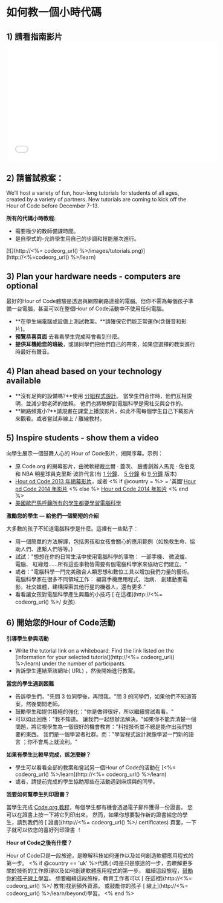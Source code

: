 

# 如何教一個小時代碼

## 1) 請看指南影片 <iframe width="560" height="315" src="//www.youtube.com/embed/tQeSke4hIds" frameborder="0" allowfullscreen></iframe>
## 2) 請嘗試教案：

We’ll host a variety of fun, hour-long tutorials for students of all ages, created by a variety of partners. New tutorials are coming to kick off the Hour of Code before December 7-13.

**所有的代碼小時教程:**

  * 需要極少的教師備課時間。
  * 是自學式的-允許學生用自己的步調和技能層次進行。

[![](http://<%= codeorg_url() %>/images/tutorials.png)](http://<%=codeorg_url() %>/learn)

## 3) Plan your hardware needs - computers are optional

最好的Hour of Code體驗是透過與網際網路連接的電腦。但你不需為每個孩子準備一台電腦，甚至可以在整個Hour of Code活動中不使用任何電腦。

  * **在學生端電腦或設備上測試教案。**請確保它們能正常運作(含聲音和影片)。
  * **預覽恭喜頁面** 去看看學生完成時會看到什麼。 
  * **提供耳機給您的班級**，或請同學們把他們自己的帶來，如果您選擇的教案進行時最好有聲音。

## 4) Plan ahead based on your technology available

  * **沒有足夠的設備嗎?**使用 [分組程式設計](http://www.ncwit.org/resources/pair-programming-box-power-collaborative-learning)。 當學生們合作時，他們互相説明，並減少對老師的依賴。 他們也將瞭解到電腦科學是需社交與合作的。
  * **網路頻寬小?**請規畫在課堂上播放影片，如此不需每個學生自己下載影片來觀看。或者嘗試非線上 / 離線教材。

## 5) Inspire students - show them a video

向學生展示一個鼓舞人心的 Hour of Code影片，揭開序幕。示例：

  * 原 Code.org 的揭幕影片，由微軟總裁比爾 · 蓋茨、 臉書創辦人馬克 · 佐伯克和 NBA 明星球員克里斯·波許代言(有 [1 分鐘](https://www.youtube.com/watch?v=qYZF6oIZtfc)、 [5 分鐘](https://www.youtube.com/watch?v=nKIu9yen5nc) 和 [9 分鐘](https://www.youtube.com/watch?v=dU1xS07N-FA) 版本)
  * [Hour od Code 2013 年揭幕影片](https://www.youtube.com/watch?v=FC5FbmsH4fw)，或者 <% if @country = %> = '英國'[Hour od Code 2014 年影片](https://www.youtube.com/watch?v=96B5-JGA9EQ) <% else %> [Hour od Code 2014 年影片](https://www.youtube.com/watch?v=rH7AjDMz_dc&index=2&list=PLzdnOPI1iJNe1WmdkMG-Ca8cLQpdEAL7Q) <% end %>
  * [美國歐巴馬呼籲所有的學生都要學習電腦科學](https://www.youtube.com/watch?v=6XvmhE1J9PY)

**激勵您的學生 — 給他們一個簡短的介紹**

大多數的孩子不知道電腦科學是什麼。這裡有一些點子：

  * 用一個簡單的方法解譯，包括男孩和女孩會關心的應用範例（如挽救生命、協助人們、連繫人們等等。) 
  * 試試："想想在你的日常生活中使用電腦科學的事物： 一部手機、 微波爐、 電腦、 紅綠燈......所有這些事物皆需要有個電腦科學家來協助它們建立。"
  * 或者："電腦科學一門完美融合人類思想和數位工具以增加我們力量的藝術。 電腦科學家在很多不同領域工作： 編寫手機應用程式，治病、 創建動畫電影，社交媒體，建構探索其他行星的機器人，還有更多."
  * 看看讓女孩對電腦科學產生興趣的小技巧 [ 在這裡](http://<%= codeorg_url() %>/ 女孩). 

## 6) 開始您的Hour of Code活動

**引導學生參與活動**

  * Write the tutorial link on a whiteboard. Find the link listed on the [information for your selected tutorial](http://<%= codeorg_url() %>/learn) under the number of participants. 
  * 告訴學生連結至該網址( URL) ，然後開始進行教案。

**當您的學生遇到困難**

  * 告訴學生們，"先問 3 位同學後，再問我。"問 3 的同學們，如果他們不知道答案，然後問問老師。
  * 鼓勵學生和提供積極的強化："你是做得很好，所以繼續嘗試看看。"
  * 可以如此回應："我不知道。 讓我們一起想辦法解決。"如果你不能弄清楚一個問題，將它視學生為一個很好的機會教育："科技技術並不總是能作出我們想要的東西。 我們是一個學習者社群。而："學習程式設計就像學習一門新的語言 ；你不會馬上就流利。"

**如果有學生比較早完成，該怎麼辦？**

  * 學生可以看看全部的教案和嘗試另一個Hour of Code的活動在 [<%= codeorg_url() %>/learn](http://<%= codeorg_url() %>/learn)
  * 或者，請提前完成的學生協助那些在活動遇到麻煩與的同學。

**我要如何幫學生列印證書？**

當學生完成 [Code.org 教程](http://studio.code.org)，每個學生都有機會透過電子郵件獲得一份證書。 您可以在證書上按一下將它列印出來。 然而，如果你想要製作新的證書給您的學生，請到我們的 [ 證書](http://<%= codeorg_url() %>/ certificates) 頁面，一下子就可以依您的喜好列印證書 ！

**Hour of Code之後有什麼？**

Hour of Code只是一段旅途，是瞭解科技如何運作以及如何創造軟體應用程式的第一步。 <% if @country == 'uk' %>代碼小時是只是旅途的一步，去瞭解更多關於技術的工作原理以及如何創建軟體應用程式的第一步。 繼續這段旅程，[鼓勵你的孩子線上學習](http://uk.code.org/learn/beyond)。 想要繼續這段旅程，教育工作者可以 [ 在這裡](http://<%= codeorg_url() %>/ 教育)找到額外資源。 或鼓勵你的孩子 [ 線上](http://<%= codeorg_url() %>/learn/beyond)學習。 <% end %>